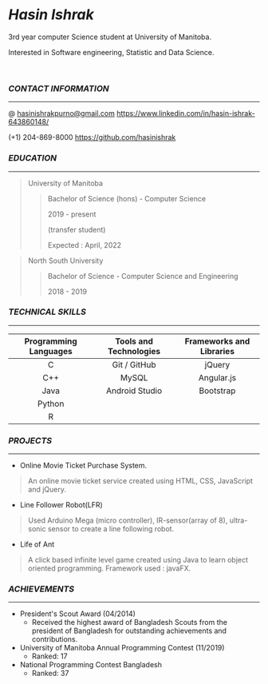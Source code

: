 # *Hasin Ishrak*



3rd year computer Science student at University of Manitoba.                     

Interested in Software engineering, Statistic and Data Science.																 

​																							 

### *CONTACT INFORMATION*

---



@ hasinishrakpurno@gmail.com                                     https://www.linkedin.com/in/hasin-ishrak-643860148/

(+1) 204-869-8000   																							         https://github.com/hasinishrak                                                                                                    



### *EDUCATION*

---



> University of Manitoba
>
> > Bachelor of Science (hons) - Computer Science
> >
> > 2019 - present
> >
> > (transfer student)
> >
> > Expected : April, 2022



> North South University
>
> > Bachelor of Science - Computer Science and Engineering
> >
> > 2018 - 2019



### *TECHNICAL SKILLS*

---



| Programming Languages | Tools and Technologies | Frameworks and Libraries |
| :-------------------: | :--------------------: | :----------------------: |
|           C           |      Git / GitHub      |          jQuery          |
|          C++          |         MySQL          |        Angular.js        |
|         Java          |     Android Studio     |        Bootstrap         |
|        Python         |                        |                          |
|           R           |                        |                          |



### *PROJECTS*

---

* Online Movie Ticket Purchase System.

> An online movie ticket service created using HTML, CSS, JavaScript and jQuery.



* Line Follower Robot(LFR)

> Used Arduino Mega (micro controller), IR-sensor(array of 8), ultra- sonic sensor to create a line following robot.



* Life of Ant

>A click based infinite level game created using Java to learn object oriented programming. Framework used : javaFX.



### *ACHIEVEMENTS*

---



* President's Scout Award (04/2014)
  * Received the highest award of Bangladesh Scouts from the president of Bangladesh for outstanding achievements and contributions.
* University of Manitoba Annual Programming Contest (11/2019)
  * Ranked: 17
* National Programming Contest Bangladesh
  * Ranked: 37
